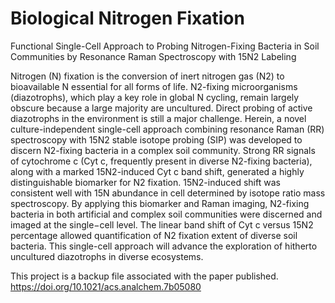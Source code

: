 # Biological Nitrogen Fixation
Functional Single-Cell Approach to Probing Nitrogen-Fixing Bacteria in Soil Communities by Resonance Raman Spectroscopy with 15N2 Labeling

Nitrogen (N) fixation is the conversion of inert nitrogen gas (N2) to bioavailable N essential for all forms of life. N2-fixing microorganisms (diazotrophs), which play a key role in global N cycling, remain largely obscure because a large majority are uncultured. Direct probing of active diazotrophs in the environment is still a major challenge. Herein, a novel culture-independent single-cell approach combining resonance Raman (RR) spectroscopy with 15N2 stable isotope probing (SIP) was developed to discern N2-fixing bacteria in a complex soil community. Strong RR signals of cytochrome c (Cyt c, frequently present in diverse N2-fixing bacteria), along with a marked 15N2-induced Cyt c band shift, generated a highly distinguishable biomarker for N2 fixation. 15N2-induced shift was consistent well with 15N abundance in cell determined by isotope ratio mass spectroscopy. By applying this biomarker and Raman imaging, N2-fixing bacteria in both artificial and complex soil communities were discerned and imaged at the single−cell level. The linear band shift of Cyt c versus 15N2 percentage allowed quantification of N2 fixation extent of diverse soil bacteria. This single-cell approach will advance the exploration of hitherto uncultured diazotrophs in diverse ecosystems.

This project is a backup file associated with the paper published.
https://doi.org/10.1021/acs.analchem.7b05080
